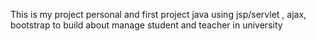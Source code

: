 This is my project personal and first project java using jsp/servlet , ajax, bootstrap to build about manage student and teacher in university
